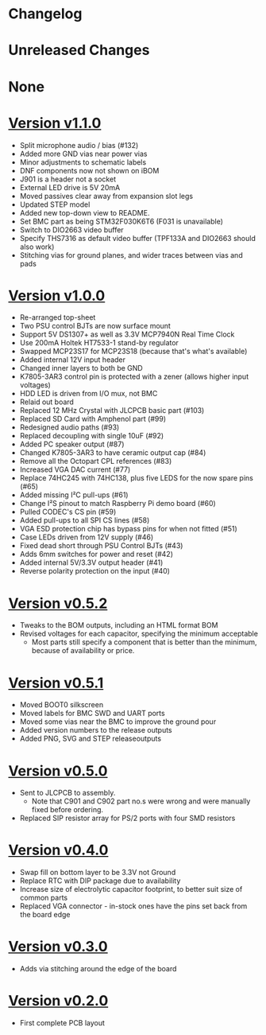 # Changelog

# Unreleased Changes

# None

# [Version v1.1.0](https://github.com/Neotron-Compute/Neotron-Pico/releases/tag/v1.1.0)

* Split microphone audio / bias (#132)
* Added more GND vias near power vias
* Minor adjustments to schematic labels
* DNF components now not shown on iBOM
* J901 is a header not a socket
* External LED drive is 5V 20mA
* Moved passives clear away from expansion slot legs
* Updated STEP model
* Added new top-down view to README.
* Set BMC part as being STM32F030K6T6 (F031 is unavailable)
* Switch to DIO2663 video buffer
* Specify THS7316 as default video buffer (TPF133A and DIO2663 should also work)
* Stitching vias for ground planes, and wider traces between vias and pads

# [Version v1.0.0](https://github.com/Neotron-Compute/Neotron-Pico/releases/tag/v1.0.0)

* Re-arranged top-sheet
* Two PSU control BJTs are now surface mount
* Support 5V DS1307+ as well as 3.3V MCP7940N Real Time Clock
* Use 200mA Holtek HT7533-1 stand-by regulator
* Swapped MCP23S17 for MCP23S18 (because that's what's available)
* Added internal 12V input header
* Changed inner layers to both be GND
* K7805-3AR3 control pin is protected with a zener (allows higher input voltages)
* HDD LED is driven from I/O mux, not BMC
* Relaid out board
* Replaced 12 MHz Crystal with JLCPCB basic part (#103)
* Replaced SD Card with Amphenol part (#99)
* Redesigned audio paths (#93)
* Replaced decoupling with single 10uF (#92)
* Added PC speaker output (#87)
* Changed K7805-3AR3 to have ceramic output cap (#84)
* Remove all the Octopart CPL references (#83)
* Increased VGA DAC current (#77)
* Replace 74HC245 with 74HC138, plus five LEDS for the now spare pins (#65)
* Added missing I²C pull-ups (#61)
* Change I²S pinout to match Raspberry Pi demo board (#60)
* Pulled CODEC's CS pin (#59)
* Added pull-ups to all SPI CS lines (#58)
* VGA ESD protection chip has bypass pins for when not fitted (#51)
* Case LEDs driven from 12V supply (#46)
* Fixed dead short through PSU Control BJTs (#43)
* Adds 6mm switches for power and reset (#42)
* Added internal 5V/3.3V output header (#41)
* Reverse polarity protection on the input (#40)

# [Version v0.5.2](https://github.com/Neotron-Compute/Neotron-Pico/releases/tag/v0.5.2)

* Tweaks to the BOM outputs, including an HTML format BOM
* Revised voltages for each capacitor, specifying the minimum acceptable
   * Most parts still specify a component that is better than the minimum, because of availability or price.

# [Version v0.5.1](https://github.com/Neotron-Compute/Neotron-Pico/releases/tag/v0.5.1)

* Moved BOOT0 silkscreen
* Moved labels for BMC SWD and UART ports
* Moved some vias near the BMC to improve the ground pour
* Added version numbers to the release outputs
* Added PNG, SVG and STEP releaseoutputs

# [Version v0.5.0](https://github.com/Neotron-Compute/Neotron-Pico/releases/tag/v0.5.0)

* Sent to JLCPCB to assembly.
   * Note that C901 and C902 part no.s were wrong and were manually fixed before ordering.
* Replaced SIP resistor array for PS/2 ports with four SMD resistors

# [Version v0.4.0](https://github.com/Neotron-Compute/Neotron-Pico/releases/tag/v0.4.0)

* Swap fill on bottom layer to be 3.3V not Ground
* Replace RTC with DIP package due to availability
* Increase size of electrolytic capacitor footprint, to better suit size of common parts
* Replaced VGA connector - in-stock ones have the pins set back from the board edge

# [Version v0.3.0](https://github.com/Neotron-Compute/Neotron-Pico/releases/tag/v0.3.0)

* Adds via stitching around the edge of the board

# [Version v0.2.0](https://github.com/Neotron-Compute/Neotron-Pico/releases/tag/v0.2.0)

* First complete PCB layout

